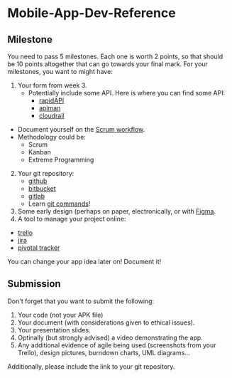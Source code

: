 # Mobile-App-Dev-Reference

## Milestone

You need to pass 5 milestones. Each one is worth 2 points, so that should be 10 points altogether that can go towards your final mark. For your milestones, you want to might have:

1. Your form from week 3.
   - Potentially include some API. Here is where you can find some API:
     - [rapidAPI](https://rapidapi.com/)
     - [apiman](https://www.apiman.io/)
     - [cloudrail](https://cloudrail.com/)
  - Document yourself on the [Scrum workflow](https://www.youtube.com/watch?v=_BWbaZs1M_8).
  - Methodology could be:
    - Scrum
    - Kanban
    - Extreme Programming
2. Your git repository:
   - [github](https://github.com)
   - [bitbucket](https://bitbucket.org)
   - [gitlab](https://gitlab.com/users/sign_in)
   - Learn [git commands](https://rogerdudler.github.io/git-guide/)!
3. Some early design (perhaps on paper, electronically, or with [Figma](https://www.figma.com/).
4. A tool to manage your project online:
  - [trello](https://trello.com)
  - [jira](https://www.atlassian.com/software/jira)
  - [pivotal tracker](https://www.pivotaltracker.com/)

You can change your app idea later on! Document it!

## Submission

Don't forget that you want to submit the following:

1. Your code (not your APK file)
2. Your document (with considerations given to ethical issues).
3. Your presentation slides.
4. Optinally (but strongly advised) a video demonstrating the app.
5. Any additional evidence of agile being used (screenshots from your Trello), design pictures, burndown charts, UML diagrams...

Additionally, please include the link to your git repository.
